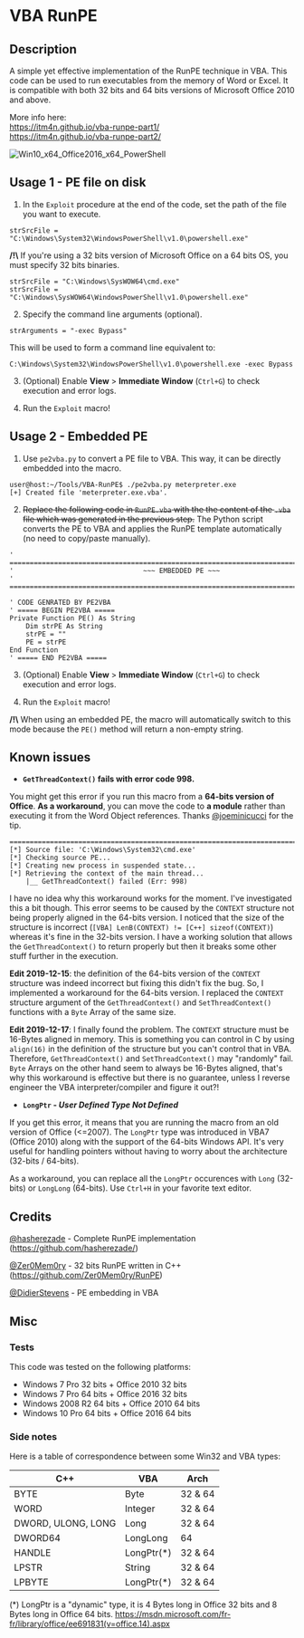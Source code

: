 # VBA RunPE

## Description 
A simple yet effective implementation of the RunPE technique in VBA. This code can be used to run executables from the memory of Word or Excel. It is compatible with both 32 bits and 64 bits versions of Microsoft Office 2010 and above. 

More info here:  
https://itm4n.github.io/vba-runpe-part1/  
https://itm4n.github.io/vba-runpe-part2/  

![Win10_x64_Office2016_x64_PowerShell](https://github.com/itm4n/VBA-RunPE/raw/master/screenshots/00_runpe-demo.gif)


## Usage 1 - PE file on disk 

1) In the `Exploit` procedure at the end of the code, set the path of the file you want to execute. 

```
strSrcFile = "C:\Windows\System32\WindowsPowerShell\v1.0\powershell.exe"
```

__/!\\__ If you're using a 32 bits version of Microsoft Office on a 64 bits OS, you must specify 32 bits binaries. 

```
strSrcFile = "C:\Windows\SysWOW64\cmd.exe"
strSrcFile = "C:\Windows\SysWOW64\WindowsPowerShell\v1.0\powershell.exe"
```

2) Specify the command line arguments (optional).

```
strArguments = "-exec Bypass"
```

This will be used to form a command line equivalent to:

```
C:\Windows\System32\WindowsPowerShell\v1.0\powershell.exe -exec Bypass
```

3) (Optional) Enable __View__ > __Immediate Window__ (`Ctrl+G`) to check execution and error logs.

4) Run the `Exploit` macro!


## Usage 2 - Embedded PE 

1. Use `pe2vba.py` to convert a PE file to VBA. This way, it can be directly embedded into the macro.

```
user@host:~/Tools/VBA-RunPE$ ./pe2vba.py meterpreter.exe 
[+] Created file 'meterpreter.exe.vba'.
```

2. ~~Replace the following code in `RunPE.vba` with the the content of the `.vba` file which was generated in the previous step.~~ The Python script converts the PE to VBA and applies the RunPE template automatically (no need to copy/paste manually).

```
' ================================================================================
'                                ~~~ EMBEDDED PE ~~~
' ================================================================================

' CODE GENRATED BY PE2VBA
' ===== BEGIN PE2VBA =====
Private Function PE() As String
    Dim strPE As String
    strPE = ""
    PE = strPE
End Function
' ===== END PE2VBA =====
```
3. (Optional) Enable __View__ > __Immediate Window__ (`Ctrl+G`) to check execution and error logs.

4. Run the `Exploit` macro!

__/!\\__ When using an embedded PE, the macro will automatically switch to this mode because the `PE()` method will return a non-empty string.


## Known issues

- __`GetThreadContext()` fails with error code 998.__

You might get this error if you run this macro from a __64-bits version of Office__. __As a workaround__, you can move the code to __a module__ rather than executing it from the Word Object references. Thanks [@joeminicucci](https://github.com/joeminicucci) for the tip.

```
================================================================================
[*] Source file: 'C:\Windows\System32\cmd.exe'
[*] Checking source PE...
[*] Creating new process in suspended state...
[*] Retrieving the context of the main thread...
    |__ GetThreadContext() failed (Err: 998)
```

I have no idea why this workaround works for the moment. I've investigated this a bit though. This error seems to be caused by the `CONTEXT` structure not being properly aligned in the 64-bits version. I noticed that the size of the structure is incorrect (`[VBA] LenB(CONTEXT) != [C++] sizeof(CONTEXT)`) whereas it's fine in the 32-bits version. I have a working solution that allows the `GetThreadContext()` to return properly but then it breaks some other stuff further in the execution. 

__Edit 2019-12-15__: the definition of the 64-bits version of the `CONTEXT` structure was indeed incorrect but fixing this didn't fix the bug. So, I implemented a workaround for the 64-bits version. I replaced the `CONTEXT` structure argument of the `GetThreadContext()` and `SetThreadContext()` functions with a `Byte` Array of the same size. 

__Edit 2019-12-17__: I finally found the problem. The `CONTEXT` structure must be 16-Bytes aligned in memory. This is something you can control in C by using `align(16)` in the definition of the structure but you can't control that in VBA. Therefore, `GetThreadContext()` and `SetThreadContext()` may "randomly" fail. `Byte` Arrays on the other hand seem to always be 16-Bytes aligned, that's why this workaround is effective but there is no guarantee, unless I reverse engineer the VBA interpreter/compiler and figure it out?!

- __`LongPtr` - _User Defined Type Not Defined___

If you get this error, it means that you are running the macro from an old version of Office (<=2007). The `LongPtr` type was introduced in VBA7 (Office 2010) along with the support of the 64-bits Windows API. It's very useful for handling pointers without having to worry about the architecture (32-bits / 64-bits).

As a workaround, you can replace all the `LongPtr` occurences with `Long` (32-bits) or `LongLong` (64-bits). Use `Ctrl+H` in your favorite text editor.


## Credits

[@hasherezade](https://twitter.com/hasherezade) - Complete RunPE implementation (https://github.com/hasherezade/)

[@Zer0Mem0ry](https://github.com/Zer0Mem0ry) - 32 bits RunPE written in C++ (https://github.com/Zer0Mem0ry/RunPE)

[@DidierStevens](https://twitter.com/didierstevens) - PE embedding in VBA


## Misc

### Tests

This code was tested on the following platforms:
- Windows 7 Pro 32 bits + Office 2010 32 bits
- Windows 7 Pro 64 bits + Office 2016 32 bits
- Windows 2008 R2 64 bits + Office 2010 64 bits
- Windows 10 Pro 64 bits + Office 2016 64 bits

### Side notes

Here is a table of correspondence between some Win32 and VBA types:

| C++ | VBA | Arch |
| --- | --- | --- |
| BYTE | Byte | 32 & 64 |
| WORD | Integer | 32 & 64 |
| DWORD, ULONG, LONG | Long | 32 & 64 |
| DWORD64 | LongLong | 64 |
| HANDLE | LongPtr(\*) | 32 & 64
| LPSTR | String | 32 & 64 |
| LPBYTE | LongPtr(\*) | 32 & 64 |

(\*) LongPtr is a "dynamic" type, it is 4 Bytes long in Office 32 bits and 8 Bytes long in Office 64 bits. 
https://msdn.microsoft.com/fr-fr/library/office/ee691831(v=office.14).aspx 

